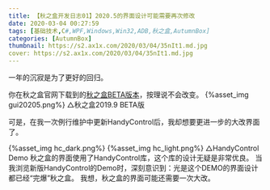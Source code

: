 ```yaml
---
title: 【秋之盒开发日志01】2020.5的界面设计可能需要再次修改
date: 2020-03-04 00:27:59
tags: [基础技术,C#,WPF,Windows,Win32,ADB,秋之盒,AutumnBox]
categories: [AutumnBox] 
thumbnail: https://s2.ax1x.com/2020/03/04/35nIt1.md.jpg
cover: https://s2.ax1x.com/2020/03/04/35nIt1.md.jpg
---
```

一年的沉寂是为了更好的回归。
<!-- more -->

你在秋之盒官网下载到的[秋之盒BETA版本](https://www.atmb.top/download/beta)，按理说不会改变。
{%asset_img gui20205.png%}
△秋之盒2019.9 BETA版

可是，在我一次例行维护中更新HandyControl后，我却想要更进一步的大改界面了。

{%asset_img hc_dark.png%}
{%asset_img hc_light.png%}
△HandyControl Demo
秋之盒的界面使用了HandyControl库，这个库的设计无疑是非常优良。
当我浏览新版HandyControl的Demo时，深刻意识到：光是这个DEMO的界面设计都已经“完爆”秋之盒。
我想，秋之盒的界面可能还需要一次大改。
